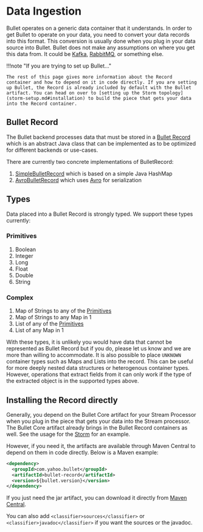 # Data Ingestion

Bullet operates on a generic data container that it understands. In order to get Bullet to operate on your data, you need to convert your data records into this format. This conversion is usually done when you plug in your data source into Bullet. Bullet does not make any assumptions on where you get this data from. It could be [Kafka](http://kafka.apache.org), [RabbitMQ](https://www.rabbitmq.com/), or something else.

!!!note "If you are trying to set up Bullet..."

    The rest of this page gives more information about the Record container and how to depend on it in code directly. If you are setting up Bullet, the Record is already included by default with the Bullet artifact. You can head on over to [setting up the Storm topology](storm-setup.md#installation) to build the piece that gets your data into the Record container.

## Bullet Record

The Bullet backend processes data that must be stored in a [Bullet Record](https://github.com/bullet-db/bullet-record/blob/master/src/main/java/com/yahoo/bullet/record/BulletRecord.java) which is an abstract Java class that can
be implemented as to be optimized for different backends or use-cases.

There are currently two concrete implementations of BulletRecord:

1. [SimpleBulletRecord](https://github.com/bullet-db/bullet-record/blob/master/src/main/java/com/yahoo/bullet/record/SimpleBulletRecord.java) which is based on a simple Java HashMap
2. [AvroBulletRecord](https://github.com/bullet-db/bullet-record/blob/master/src/main/java/com/yahoo/bullet/record/AvroBulletRecord.java) which uses [Avro](http://avro.apache.org) for serialization

## Types

Data placed into a Bullet Record is strongly typed. We support these types currently:

### Primitives

1. Boolean
2. Integer
3. Long
4. Float
5. Double
6. String

### Complex

1. Map of Strings to any of the [Primitives](#primitives)
2. Map of Strings to any Map in 1
3. List of any of the [Primitives](#primitives)
3. List of any Map in 1

With these types, it is unlikely you would have data that cannot be represented as Bullet Record but if you do, please let us know and we are more than willing to accommodate. It is also possible to place `UNKNOWN` container types such as Maps and Lists into the record. This can be useful for more deeply nested data structures or heterogenous container types. However, operations that extract fields from it can only work if the type of the extracted object is in the supported types above.

## Installing the Record directly

Generally, you depend on the Bullet Core artifact for your Stream Processor when you plug in the piece that gets your data into the Stream processor. The Bullet Core artifact already brings in the Bullet Record containers as well. See the usage for the [Storm](storm-setup.md#installation) for an example.

However, if you need it, the artifacts are available through Maven Central to depend on them in code directly. Below is a Maven example:

```xml
<dependency>
  <groupId>com.yahoo.bullet</groupId>
  <artifactId>bullet-record</artifactId>
  <version>${bullet.version}</version>
</dependency>
```

If you just need the jar artifact, you can download it directly from [Maven Central](https://repo1.maven.org/maven2/com/yahoo/bullet/bullet-record/).

You can also add ```<classifier>sources</classifier>```  or ```<classifier>javadoc</classifier>``` if you want the sources or the javadoc.
